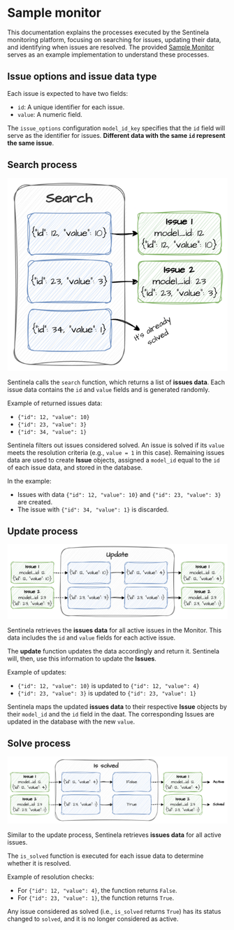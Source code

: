 # Sample monitor
This documentation explains the processes executed by the Sentinela monitoring platform, focusing on searching for issues, updating their data, and identifying when issues are resolved. The provided [Sample Monitor](../sample_monitors/test_monitor/test_monitor.py) serves as an example implementation to understand these processes.

## Issue options and issue data type
Each issue is expected to have two fields:
- `id`: A unique identifier for each issue.
- `value`: A numeric field.

The `issue_options` configuration `model_id_key` specifies that the `id` field will serve as the identifier for issues. **Different data with the same `id` represent the same issue**.

## Search process
![Search process](./images/search_example.png)

Sentinela calls the `search` function, which returns a list of **issues data**. Each issue data contains the `id` and `value` fields and is generated randomly.

Example of returned issues data:
- `{"id": 12, "value": 10}`
- `{"id": 23, "value": 3}`
- `{"id": 34, "value": 1}`

Sentinela filters out issues considered solved. An issue is solved if its `value` meets the resolution criteria (e.g., `value = 1` in this case). Remaining issues data are used to create **Issue** objects, assigned a `model_id` equal to the `id` of each issue data, and stored in the database.

In the example:
- Issues with data `{"id": 12, "value": 10}` and `{"id": 23, "value": 3}` are created.
- The issue with `{"id": 34, "value": 1}` is discarded.

## Update process
![Update process](./images/update_example.png)

Sentinela retrieves the **issues data** for all active issues in the Monitor. This data includes the `id` and `value` fields for each active issue.

The **update** function updates the data accordingly and return it. Sentinela will, then, use this information to update the **Issues**.

Example of updates:
- `{"id": 12, "value": 10}` is updated to `{"id": 12, "value": 4}`
- `{"id": 23, "value": 3}` is updated to `{"id": 23, "value": 1}`

Sentinela maps the updated **issues data** to their respective **Issue** objects by their `model_id` and the `id` field in the daat. The corresponding Issues are updated in the database with the new `value`.

## Solve process
![Solve process](./images/solve_example.png)

Similar to the update process, Sentinela retrieves **issues data** for all active issues.

The `is_solved` function is executed for each issue data to determine whether it is resolved.

Example of resolution checks:
- For `{"id": 12, "value": 4}`, the function returns `False`.
- For `{"id": 23, "value": 1}`, the function returns `True`.

Any issue considered as solved (i.e., `is_solved` returns `True`) has its status changed to `solved`, and it is no longer considered as active.

